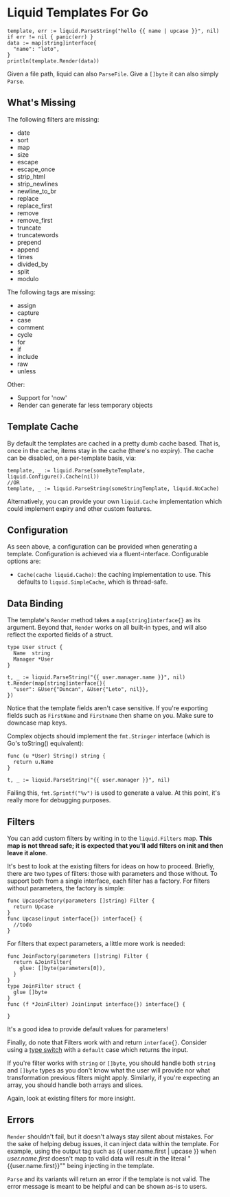 # Liquid Templates For Go

    template, err := liquid.ParseString("hello {{ name | upcase }}", nil)
    if err != nil { panic(err) }
    data := map[string]interface{
      "name": "leto",
    }
    println(template.Render(data))

Given a file path, liquid can also `ParseFile`. Give a `[]byte` it can also simply `Parse`.

## What's Missing
The following filters are missing:

- date
- sort
- map
- size
- escape
- escape_once
- strip_html
- strip_newlines
- newline_to_br
- replace
- replace_first
- remove
- remove_first
- truncate
- truncatewords
- prepend
- append
- times
- divided_by
- split
- modulo

The following tags are missing:

- assign
- capture
- case
- comment
- cycle
- for
- if
- include
- raw
- unless

Other:

- Support for 'now'
- Render can generate far less temporary objects

## Template Cache
By default the templates are cached in a pretty dumb cache based. That is, once in the cache, items stay in the cache (there's no expiry). The cache can be disabled, on a per-template basis, via:

    template, _ := liquid.Parse(someByteTemplate, liquid.Configure().Cache(nil))
    //OR
    template, _ := liquid.ParseString(someStringTemplate, liquid.NoCache)

Alternatively, you can provide your own `liquid.Cache` implementation which
could implement expiry and other custom features.

## Configuration
As seen above, a configuration can be provided when generating a template. Configuration is achieved via a fluent-interface. Configurable options are:

- `Cache(cache liquid.Cache)`: the caching implementation to use. This defaults to `liquid.SimpleCache`, which is thread-safe.

## Data Binding
The template's `Render` method takes a `map[string]interface{}` as its argument. Beyond that, `Render` works on all built-in types, and will also reflect the exported fields of a struct.

    type User struct {
      Name  string
      Manager *User
    }

    t, _ := liquid.ParseString("{{ user.manager.name }}", nil)
    t.Render(map[string]interface{}{
      "user": &User{"Duncan", &User{"Leto", nil}},
    })

Notice that the template fields aren't case sensitive. If you're exporting fields such as `FirstName` and `Firstname` then shame on you. Make sure to downcase map keys.

Complex objects should implement the `fmt.Stringer` interface (which is Go's toString() equivalent):

    func (u *User) String() string {
      return u.Name
    }

    t, _ := liquid.ParseString("{{ user.manager }}", nil)

Failing this, `fmt.Sprintf("%v")` is used to generate a value. At this point, it's really more for debugging purposes.


## Filters
You can add custom filters by writing in to the `liquid.Filters` map. **This map is not thread safe; it is expected that you'll add filters on init and then leave it alone**.

It's best to look at the existing filters for ideas on how to proceed. Briefly, there are two types of filters: those with parameters and those without. To support both from a single interface, each filter has a factory. For filters without parameters, the factory is simple:

    func UpcaseFactory(parameters []string) Filter {
      return Upcase
    }
    func Upcase(input interface{}) interface{} {
      //todo
    }

For filters that expect parameters, a little more work is needed:

    func JoinFactory(parameters []string) Filter {
      return &JoinFilter{
        glue: []byte(parameters[0]),
      }
    }
    type JoinFilter struct {
      glue []byte
    }
    func (f *JoinFilter) Join(input interface{}) interface{} {

    }

It's a good idea to provide default values for parameters!

Finally, do note that Filters work with and return `interface{}`. Consider using a [type switch](http://golang.org/doc/effective_go.html#type_switch) with a `default` case which returns the input.

If you're filter works with `string` or `[]byte`, you should handle both `string` and `[]byte` types as you don't know what the user will provide nor what transformation previous filters might apply. Similarly, if you're expecting an array, you should handle both arrays and slices.

Again, look at existing filters for more insight.

## Errors
`Render` shouldn't fail, but it doesn't always stay silent about mistakes. For the sake of helping debug issues, it can inject data within the template. For example, using the output tag such as {{ user.name.first | upcase }} when *user.name.first* doesn't map to valid data will result in the literal "{{user.name.first}}"" being injecting in the template.

`Parse` and its variants will return an error if the template is not valid. The error message is meant to be helpful and can be shown as-is to users.
